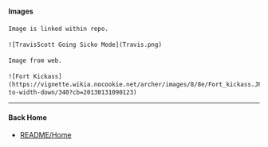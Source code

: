 #### Images

    Image is linked within repo.
    
    ![TravisScott Going Sicko Mode](Travis.png)

    Image from web.

    ![Fort Kickass](https://vignette.wikia.nocookie.net/archer/images/8/8e/Fort_kickass.JPG/revision/latest/scale-to-width-down/340?cb=20130131090123)

---

#### Back Home

   - [README/Home](README.md)